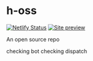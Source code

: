 # h-oss

[![Netlify Status](https://api.netlify.com/api/v1/badges/4ad01273-3db1-4a3f-b4db-f74b5ff34e31/deploy-status)](https://app.netlify.com/sites/amazing-volhard-a0781c/deploys)
[![Site preview](https://img.shields.io/badge/Site-preview-brightgreen)](https://amazing-volhard-a0781c.netlify.app)

An open source repo


checking bot
checking dispatch

